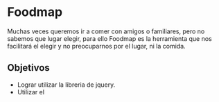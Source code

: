 # Foodmap
Muchas veces queremos ir a comer con amigos o familiares, pero no sabemos que lugar elegir, para ello Foodmap es la herramienta que nos facilitará el elegir y no preocuparnos por el lugar, ni la comida.

## Objetivos
+ Lograr utilizar la libreria de jquery.
+ Utilizar el 